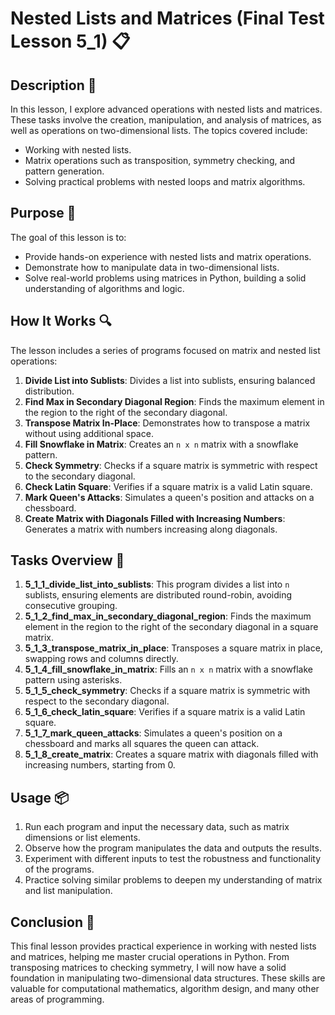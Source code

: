 # Nested Lists and Matrices (Final Test Lesson 5_1) 📋

## Description 📝

In this lesson, I explore advanced operations with nested lists and matrices.
These tasks involve the creation, manipulation, and analysis of matrices, as well as operations on two-dimensional lists.
The topics covered include:

-   Working with nested lists.
-   Matrix operations such as transposition, symmetry checking, and pattern generation.
-   Solving practical problems with nested loops and matrix algorithms.

## Purpose 🎯

The goal of this lesson is to:

-   Provide hands-on experience with nested lists and matrix operations.
-   Demonstrate how to manipulate data in two-dimensional lists.
-   Solve real-world problems using matrices in Python, building a solid understanding of algorithms and logic.

## How It Works 🔍

The lesson includes a series of programs focused on matrix and nested list operations:

1. **Divide List into Sublists**: Divides a list into sublists, ensuring balanced distribution.
2. **Find Max in Secondary Diagonal Region**: Finds the maximum element in the region to the right of the secondary diagonal.
3. **Transpose Matrix In-Place**: Demonstrates how to transpose a matrix without using additional space.
4. **Fill Snowflake in Matrix**: Creates an `n x n` matrix with a snowflake pattern.
5. **Check Symmetry**: Checks if a square matrix is symmetric with respect to the secondary diagonal.
6. **Check Latin Square**: Verifies if a square matrix is a valid Latin square.
7. **Mark Queen's Attacks**: Simulates a queen's position and attacks on a chessboard.
8. **Create Matrix with Diagonals Filled with Increasing Numbers**: Generates a matrix with numbers increasing along diagonals.

## Tasks Overview 📜

1. **5_1_1_divide_list_into_sublists**: This program divides a list into `n` sublists, ensuring elements are distributed round-robin, avoiding consecutive grouping.
2. **5_1_2_find_max_in_secondary_diagonal_region**: Finds the maximum element in the region to the right of the secondary diagonal in a square matrix.
3. **5_1_3_transpose_matrix_in_place**: Transposes a square matrix in place, swapping rows and columns directly.
4. **5_1_4_fill_snowflake_in_matrix**: Fills an `n x n` matrix with a snowflake pattern using asterisks.
5. **5_1_5_check_symmetry**: Checks if a square matrix is symmetric with respect to the secondary diagonal.
6. **5_1_6_check_latin_square**: Verifies if a square matrix is a valid Latin square.
7. **5_1_7_mark_queen_attacks**: Simulates a queen's position on a chessboard and marks all squares the queen can attack.
8. **5_1_8_create_matrix**: Creates a square matrix with diagonals filled with increasing numbers, starting from 0.

## Usage 📦

1. Run each program and input the necessary data, such as matrix dimensions or list elements.
2. Observe how the program manipulates the data and outputs the results.
3. Experiment with different inputs to test the robustness and functionality of the programs.
4. Practice solving similar problems to deepen my understanding of matrix and list manipulation.

## Conclusion 🚀

This final lesson provides practical experience in working with nested lists and matrices, helping me master crucial operations in Python.
From transposing matrices to checking symmetry, I will now have a solid foundation in manipulating two-dimensional data structures.
These skills are valuable for computational mathematics, algorithm design, and many other areas of programming.
